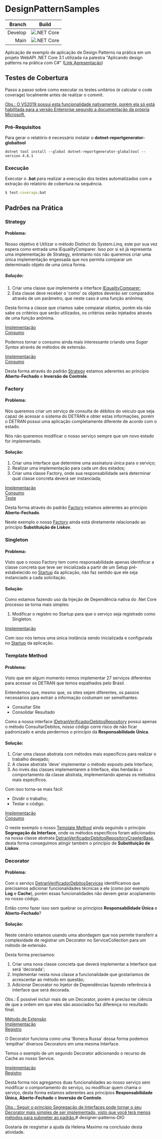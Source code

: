 # DesignPatternSamples
|Branch|Build|
|-:|-|
|Develop|![.NET Core](https://github.com/fructuoso/DesignPatternSamples/workflows/.NET%20Core/badge.svg?branch=develop)|
|Main|![.NET Core](https://github.com/fructuoso/DesignPatternSamples/workflows/.NET%20Core/badge.svg?branch=main)|

Aplicação de exemplo de aplicação de Design Patterns na prática em um projeto WebAPI .NET Core 3.1 utilizada na palestra "Aplicando design patterns na prática com C#" ([Link Apresentação](Apresenta%C3%A7%C3%A3o/Aplicando%20design%20patterns%20na%20pr%C3%A1tica%20com%20C%23.pdf))

## Testes de Cobertura

Passo a passo sobre como executar os testes unitários (e calcular o code coverage) localmente antes de realizar o commit.

<u>Obs.: O VS2019 possui esta funcionalidade nativamente, porém ela só está habilitada para a versão Enterprise segundo a [documentação](https://docs.microsoft.com/pt-br/visualstudio/test/using-code-coverage-to-determine-how-much-code-is-being-tested?view=vs-2019) da própria Microsoft.</u>

### Pré-Requisitos

Para gerar o relatório é necessário instalar o **dotnet-reportgenerator-globaltool**

```script
dotnet tool install --global dotnet-reportgenerator-globaltool --version 4.6.1
````

### Execução

Executar o **.bat** para realizar a execução dos testes automatizados com a extração do relatório de cobertura na sequência.

```bat
$ test-coverage.bat
```

## Padrões na Prática

### Strategy

#### Problema:

Nosso objetivo é Utilizar o método Distinct do System.Linq, este por sua vez espera como entrada uma IEqualityComparer. Isso por si só já representa uma implementação de Strategy, entretanto nós não queremos criar uma única implementação engessada que nos permita comparar um determinado objeto de uma única forma.

##### Solução:

1. Criar uma classe que implemente a interface [IEqualityComparer](https://docs.microsoft.com/pt-br/dotnet/api/system.collections.generic.iequalitycomparer-1?view=netcore-3.1);
2. Esta classe deve receber o 'como' os objetos deverão ser comparados através de um parâmetro, que neste caso é uma função anônima;

Desta forma a classe que criamos sabe comparar objetos, porém ela não sabe os critérios que serão utilizados, os critérios serão injetados através de uma função anônima.

[Implementação](src/Workbench.Comparer/GenericComparerFactory.cs)\
[Consumo](src/Workbench.GenericComparer.Tests/GenericComparerFactoryTest.cs#L27)

Podemos tornar o consumo ainda mais interessante criando uma *Sugar Syntax* através de métodos de extensão.

[Implementação](src/Workbench.Linq.Extensions/DistinctExtensions.cs)\
[Consumo](src/Workbench.Linq.Extensions.Tests/DistinctExtensionsTests.cs#L26)

Desta forma através do padrão [Strategy](#strategy) estamos aderentes ao princípio **Aberto-Fechado** e **Inversão de Controle**.

### Factory

#### Problema: 

Nós queremos criar um serviço de consulta de débitos do veículo que seja capaz de acessar o sistema do DETRAN e obter estas informações, porém o DETRAN possui uma aplicação completamente diferente de acordo com o estado.

Nós não queremos modificar o nosso serviço sempre que um novo estado for implementado.

#### Solução:

1. Criar uma interface que determine uma assinatura única para o serviço;
2. Realizar uma implementação para cada um dos estados;
3. Criar uma classe Factory, onde sua responsabilidade será determinar qual classe concreta deverá ser instanciada;

[Implementação](src/Infra.Repository.Detran/DetranVerificadorDebitosFactory.cs)\
[Consumo](src/Application/Implementations/DetranVerificadorDebitosServices.cs#L20)\
[Teste](src/Infra.Repository.Detran.Tests/DetranVerificadorDebitosFactoryTests.cs#L22)

Desta forma através do padrão [Factory](#factory) estamos aderentes ao princípio **Aberto-Fechado**.

Neste exemplo o nosso [Factory](#factory) ainda está diretamente relacionado ao princípio **Substituição de Liskov**.

### Singleton

#### Problema:

Visto que o nosso Factory tem como responsabilidade apenas identificar a classe concreta que teve ser inicializada a partir de um Setup pré-estabelecido no [Startup](src/WebAPI/Startup.cs#L130) da aplicação, não faz sentido que ele seja instanciado a cada solicitação.

#### Solução:

Como estamos fazendo uso da Injeção de Dependência nativa do .Net Core processo se torna mais simples:

1. Modificar o registro no Startup para que o serviço seja registrado como Singleton.

[Implementação](src/WebAPI/Startup.cs#L111)

Com isso nós temos uma única instância sendo inicializada e configurada no [Startup](src/WebAPI/Startup.cs#L130) da aplicação.

### Template Method

#### Problema:

Visto que em algum momento iremos implementar 27 serviços diferentes para acessar os DETRAN que temos espalhados pelo Brasil.

Entendemos que, mesmo que, os sites sejam diferentes, os passos necessários para extrair a informação costumam ser semelhantes:

* Consultar Site
* Consolidar Resultado

Como a nossa interface [IDetranVerificadorDebitosRepository](src/Application/Repository/IDetranVerificadorDebitosRepository.cs) possui apenas o método ConsultarDebitos, nosso código corre risco de não ficar padronizado e ainda perdermos o princípio da **Responsabilidade Única**.

#### Solução:

1. Criar uma classe abstrata com métodos mais específicos para realizar o trabalho desejado;
2. A classe abstrata 'deve' implementar o método exposto pela Interface;
3. Ao invés das classes implementarem a Interface, elas herdarão o comportamento da classe abstrata, implementando apenas os métodos mais específicos.

Com isso torna-se mais fácil:
* Dividir o trabalho;
* Testar o código.

[Implementação](src/Infra.Repository.Detran/DetranVerificadorDebitosRepositoryCrawlerBase.cs)\
[Consumo](src/Infra.repository.detran/DetranPEVerificadorDebitosRepository.cs)

O neste exemplo o nosso [Template Method](#template-method) ainda seguindo o princípio **Segregação da Interface**, onde os métodos específicos foram adicionados na nossa classe abstrata [DetranVerificadorDebitosRepositoryCrawlerBase](src/Repository.Detran/../Infra.Repository.Detran/DetranVerificadorDebitosRepositoryCrawlerBase.cs), desta forma conseguimos atingir também o princípio de **Substituição de Liskov**.

### Decorator

#### Problema: 

Com o serviço [DetranVerificadorDebitosServices](src/Application/Implementations/DetranVerificadorDebitosServices.cs) identificamos que precisamos adicionar funcionalidades técnicas a ele (como por exemplo **Log** e **Cache**), porém essas funcionalidades não devem gerar acoplamento no nosso código.

Então como fazer isso sem quebrar os princípios **Responsabilidade Única** e **Aberto-Fechado**?

#### Solução:

Neste cenário estamos usando uma abordagem que nos permite transferir a complexidade de registrar um Decorator no ServiceCollection para um método de extensão.

Desta forma precisamos:

1. Criar uma nova classe concreta que deverá implementar a Interface que será 'decorada';
2. Implementar nesta nova classe a funcionalidade que gostaríamos de acrescentar ao método em questão;
3. Adicionar Decorator no Injetor de Dependências fazendo referência à interface que será decorada.

Obs.: É possível incluir mais de um Decorator, porém é preciso ter ciência de que a ordem em que eles são associados faz diferença no resultado final.

[Método de Extensão](src/Workbench.DependencyInjection.Extensions/ServiceCollectionExtensions.cs#L10)\
[Implementação](src/Application/Decorators/DetranVerificadorDebitosDecoratorLogger.cs#L23)\
[Registro](src/WebAPI/Startup.cs#L110)

O Decorator funciona como uma 'Boneca Russa' dessa forma podemos 'empilhar' diversos Decorators em uma mesma Interface.

Temos o exemplo de um segundo Decorator adicionando o recurso de Cache ao nosso Service.

[Implementação](src/Application/Decorators/DetranVerificadorDebitosDecoratorCache.cs#L25)\
[Registro](src/WebAPI/Startup.cs#L09)

Desta forma nós agregamos duas funcionalidades ao nosso serviço sem modificar o comportamento do serviço, ou modificar quem chama o serviço, desta forma estamos aderentes aos princípios **Responsabilidade Única**, **Aberto-Fechado** e **Inversão de Controle**.

<u>Obs.: Seguir o princípio Segregação de Interfaces pode tornar o seu Decorator mais simples de ser implementado, visto que você terá menos métodos para submeter ao padrão.</u># designer-patterns-DIO

Gostaria de resgistrar a ajuda da Helena Maximo na conclusão desta atividade.
